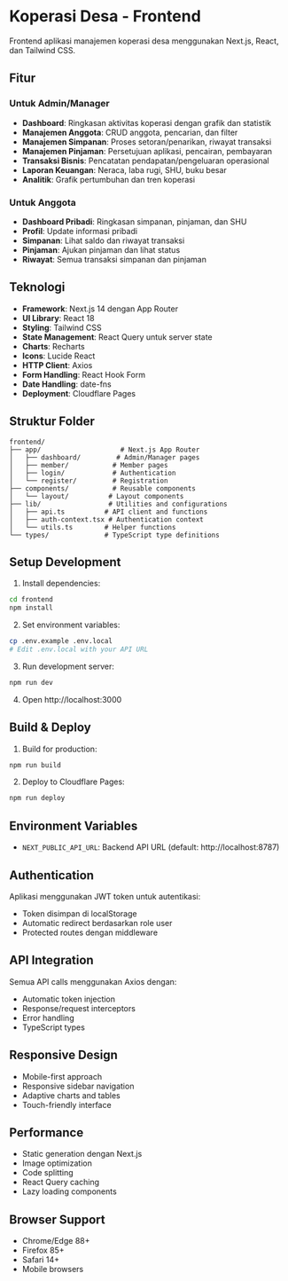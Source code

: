 # Koperasi Desa - Frontend

Frontend aplikasi manajemen koperasi desa menggunakan Next.js, React, dan Tailwind CSS.

## Fitur

### Untuk Admin/Manager
- **Dashboard**: Ringkasan aktivitas koperasi dengan grafik dan statistik
- **Manajemen Anggota**: CRUD anggota, pencarian, dan filter
- **Manajemen Simpanan**: Proses setoran/penarikan, riwayat transaksi
- **Manajemen Pinjaman**: Persetujuan aplikasi, pencairan, pembayaran
- **Transaksi Bisnis**: Pencatatan pendapatan/pengeluaran operasional
- **Laporan Keuangan**: Neraca, laba rugi, SHU, buku besar
- **Analitik**: Grafik pertumbuhan dan tren koperasi

### Untuk Anggota
- **Dashboard Pribadi**: Ringkasan simpanan, pinjaman, dan SHU
- **Profil**: Update informasi pribadi
- **Simpanan**: Lihat saldo dan riwayat transaksi
- **Pinjaman**: Ajukan pinjaman dan lihat status
- **Riwayat**: Semua transaksi simpanan dan pinjaman

## Teknologi

- **Framework**: Next.js 14 dengan App Router
- **UI Library**: React 18
- **Styling**: Tailwind CSS
- **State Management**: React Query untuk server state
- **Charts**: Recharts
- **Icons**: Lucide React
- **HTTP Client**: Axios
- **Form Handling**: React Hook Form
- **Date Handling**: date-fns
- **Deployment**: Cloudflare Pages

## Struktur Folder

```
frontend/
├── app/                    # Next.js App Router
│   ├── dashboard/         # Admin/Manager pages
│   ├── member/           # Member pages
│   ├── login/            # Authentication
│   └── register/         # Registration
├── components/           # Reusable components
│   └── layout/          # Layout components
├── lib/                 # Utilities and configurations
│   ├── api.ts          # API client and functions
│   ├── auth-context.tsx # Authentication context
│   └── utils.ts        # Helper functions
└── types/              # TypeScript type definitions
```

## Setup Development

1. Install dependencies:
```bash
cd frontend
npm install
```

2. Set environment variables:
```bash
cp .env.example .env.local
# Edit .env.local with your API URL
```

3. Run development server:
```bash
npm run dev
```

4. Open http://localhost:3000

## Build & Deploy

1. Build for production:
```bash
npm run build
```

2. Deploy to Cloudflare Pages:
```bash
npm run deploy
```

## Environment Variables

- `NEXT_PUBLIC_API_URL`: Backend API URL (default: http://localhost:8787)

## Authentication

Aplikasi menggunakan JWT token untuk autentikasi:
- Token disimpan di localStorage
- Automatic redirect berdasarkan role user
- Protected routes dengan middleware

## API Integration

Semua API calls menggunakan Axios dengan:
- Automatic token injection
- Response/request interceptors
- Error handling
- TypeScript types

## Responsive Design

- Mobile-first approach
- Responsive sidebar navigation
- Adaptive charts and tables
- Touch-friendly interface

## Performance

- Static generation dengan Next.js
- Image optimization
- Code splitting
- React Query caching
- Lazy loading components

## Browser Support

- Chrome/Edge 88+
- Firefox 85+
- Safari 14+
- Mobile browsers
